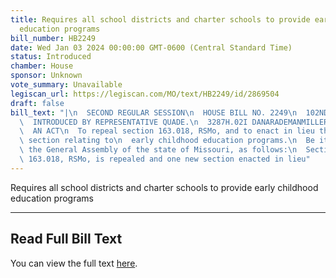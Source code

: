```yaml
---
title: Requires all school districts and charter schools to provide early childhood
  education programs
bill_number: HB2249
date: Wed Jan 03 2024 00:00:00 GMT-0600 (Central Standard Time)
status: Introduced
chamber: House
sponsor: Unknown
vote_summary: Unavailable
legiscan_url: https://legiscan.com/MO/text/HB2249/id/2869504
draft: false
bill_text: "|\n  SECOND REGULAR SESSION\n  HOUSE BILL NO. 2249\n  102ND GENERAL ASSEMBLY\n\
  \  INTRODUCED BY REPRESENTATIVE QUADE.\n  3287H.02I DANARADEMANMILLER,ChiefClerk\n\
  \  AN ACT\n  To repeal section 163.018, RSMo, and to enact in lieu thereof one new\
  \ section relating to\n  early childhood education programs.\n  Be it enacted by\
  \ the General Assembly of the state of Missouri, as follows:\n  Section A. Section\
  \ 163.018, RSMo, is repealed and one new section enacted in lieu"
---
```

Requires all school districts and charter schools to provide early childhood education programs

---

## Read Full Bill Text

You can view the full text [here](https://legiscan.com/MO/text/HB2249/id/2869504).

